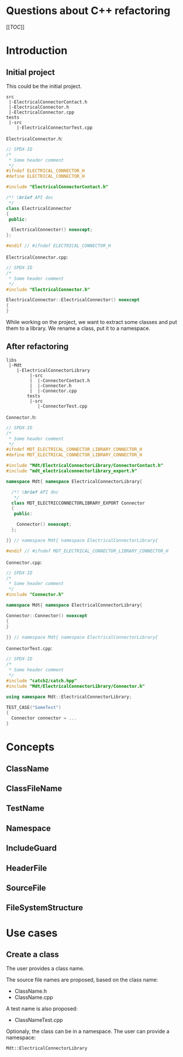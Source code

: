 # Questions about C++ refactoring

[[_TOC_]]

# Introduction

## Initial project

This could be the initial project.

```
src
 |-ElectricalConnectorContact.h
 |-ElectricalConnector.h
 |-ElectricalConnector.cpp
tests
 |-src
    |-ElectricalConnectorTest.cpp
```

`ElectricalConnector.h`:
```CPP
// SPDX-ID
/*
 * Some header comment
 */
#ifndef ELECTRICAL_CONNECTOR_H
#define ELECTRICAL_CONNECTOR_H

#include "ElectricalConnectorContact.h"

/*! \brief API doc
 */
class ElectricalConnector
{
 public:

  ElectricalConnector() noexcept;
};

#endif // #ifndef ELECTRICAL_CONNECTOR_H
```

`ElectricalConnector.cpp`:
```CPP
// SPDX-ID
/*
 * Some header comment
 */
#include "ElectricalConnector.h"

ElectricalConnector::ElectricalConnector() noexcept
{
}
```

While working on the project, we want to extract some classes and put them to a library.
We rename a class, put it to a namespace.

## After refactoring



```
libs
 |-Mdt
    |-ElectricalConnectorLibrary
         |-src
         |  |-ConnectorContact.h
         |  |-Connector.h
         |  |-Connector.cpp
        tests
         |-src
            |-ConnectorTest.cpp
```

`Connector.h`:
```CPP
// SPDX-ID
/*
 * Some header comment
 */
#ifndef MDT_ELECTRICAL_CONNECTOR_LIBRARY_CONNECTOR_H
#define MDT_ELECTRICAL_CONNECTOR_LIBRARY_CONNECTOR_H

#include "Mdt/ElectricalConnectorLibrary/ConnectorContact.h"
#include "mdt_electricalconnectorlibrary_export.h"

namespace Mdt{ namespace ElectricalConnectorLibrary{

  /*! \brief API doc
   */
  class MDT_ELECTRICCONNECTORLIBRARY_EXPORT Connector
  {
   public:

    Connector() noexcept;
  };

}} // namespace Mdt{ namespace ElectricalConnectorLibrary{

#endif // #ifndef MDT_ELECTRICAL_CONNECTOR_LIBRARY_CONNECTOR_H
```

`Connector.cpp`:
```CPP
// SPDX-ID
/*
 * Some header comment
 */
#include "Connector.h"

namespace Mdt{ namespace ElectricalConnectorLibrary{

Connector::Connector() noexcept
{
}

}} // namespace Mdt{ namespace ElectricalConnectorLibrary{
```

`ConnectorTest.cpp`:
```CPP
// SPDX-ID
/*
 * Some header comment
 */
#include "catch2/catch.hpp"
#include "Mdt/ElectricalConnectorLibrary/Connector.h"

using namespace Mdt::ElectricalConnectorLibrary;

TEST_CASE("SomeTest")
{
  Connector connector = ...
}
```

# Concepts

## ClassName

## ClassFileName

## TestName

## Namespace

## IncludeGuard

## HeaderFile

## SourceFile

## FileSystemStructure

# Use cases

## Create a class

The user provides a class name.

The source file names are proposed,
based on the class name:
- ClassName.h
- ClassName.cpp

A test name is also proposed:
- ClassNameTest.cpp

Optionaly, the class can be in a namespace.
The user can provide a namespace:
```
Mdt::ElectricalConnectorLibrary
```
